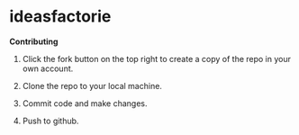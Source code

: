 # ideasfactorie

**Contributing**

1. Click the fork button on the top right to create a copy of the repo in your own account.

2. Clone the repo to your local machine.

3. Commit code and make changes.

4. Push to github.
